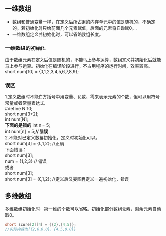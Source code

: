 ## 一维数组
- 数组和普通变量一样，在定义后所占用的内存单元中的值是随机的、不确定的。若初始化时只给前面几个元素赋值，后面的元素将自动赋0。.
- 一维数组定义并初始化时，可以省略数组长度。
### 一维数组的初始化
由于数组元素在定义后值是随机的，不能马上参与运算，数组定义并初始化后就能马上参与运算。初始化在编译阶段进行，不占用程序的运行时间，效率较高。  
short num[10] = {0,1,2,3,4,5,6,7,8,9};  
### 误区
1.定义数组时不能在方括号中用变量、负数、零来表示元素的个数，但可以用符号常量或者常量表达式.  
\#define N 10;  
short num[3+2];  
int num[N];  
**下面的是错的**
int n = 5;  
int num[n] = 5;**// 错误**      
2.不能对已定义数组初始化，定义时初始化可以。  
short num[3] = {0,1,2}; //正确  
下面错误：  
short num[3];  
num = {1,2,3} // 错误  
或者  
short num[3];  
short num[3] = {0,1,2}; //定义后又妄图再定义一遍初始化，错误  

## 多维数组
多维数组初始化时，第一维的个数可以省略。初始化部分数组元素，剩余元素自动取0。
```C
short score[2][4] = {{2},{4,5}};
//实际内容为{{2,0,0,0}，{4,5,0,0}}
```




